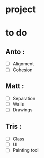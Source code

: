# project

# to do
## Anto : 
- [ ] Alignment 
- [ ] Cohesion

## Matt : 
- [ ] Separation
- [ ] Walls
- [ ] Drawings

## Tris :
- [ ] Class
- [ ] UI
- [ ] Painting tool